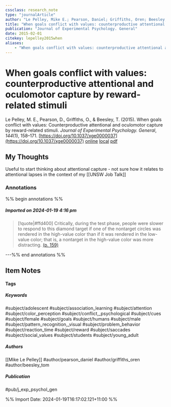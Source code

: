 ```yaml
---
cssclass: research_note
type: "journalArticle"
author: "Le Pelley, Mike E.; Pearson, Daniel; Griffiths, Oren; Beesley, Tom"
title: "When goals conflict with values: counterproductive attentional and oculomotor capture by reward-related stimuli"
publication: "Journal of Experimental Psychology. General"
date: 2015-02-01
citekey: lepelley2015when
aliases: 
    - "When goals conflict with values: counterproductive attentional and oculomotor capture by reward-related stimuli"
---
```


# When goals conflict with values: counterproductive attentional and oculomotor capture by reward-related stimuli

Le Pelley, M. E., Pearson, D., Griffiths, O., & Beesley, T. (2015). When goals conflict with values: Counterproductive attentional and oculomotor capture by reward-related stimuli. _Journal of Experimental Psychology. General_, _144_(1), 158–171. [https://doi.org/10.1037/xge0000037](https://doi.org/10.1037/xge0000037)
[online](http://zotero.org/users/local/kZl3QdXV/items/3WQ2QZDY) [local](zotero://select/library/items/3WQ2QZDY) [pdf](file:///home/gjc216/Zotero/storage/227EBZF8/Le%20Pelley%20et%20al.%20-%202015%20-%20When%20goals%20conflict%20with%20values%20counterproductive.pdf)
 


## My Thoughts

Useful to start thinking about attentional capture  - not sure how it relates to attentional lapses in the context of my [[UNSW Job Talk]]
 
### Annotations

%% begin annotations %%

##### Imported on 2024-01-19 4:16 pm
>[!quote|#ffd400]
>Critically, during the test phase, people were slower to respond to this diamond target if one of the nontarget circles was rendered in the high-value color than if it was rendered in the low-value color; that is, a nontarget in the high-value color was more distracting. [(p. 159)](zotero://open-pdf/library/items/227EBZF8?page=159&annotation=CA7G65AS)

---%% end annotations %%

## Item Notes

#### Tags

##### Keywords

#subject/adolescent #subject/association_learning #subject/attention #subject/color_perception #subject/conflict,_psychological #subject/cues #subject/female #subject/goals #subject/humans #subject/male #subject/pattern_recognition,_visual #subject/problem_behavior #subject/reaction_time #subject/reward #subject/saccades #subject/social_values #subject/students #subject/young_adult

##### Authors

[[Mike Le Pelley]] #author/pearson_daniel #author/griffiths_oren #author/beesley_tom

##### Publication

#pub/j_exp_psychol_gen


%% Import Date: 2024-01-19T16:17:02.121+11:00 %%
